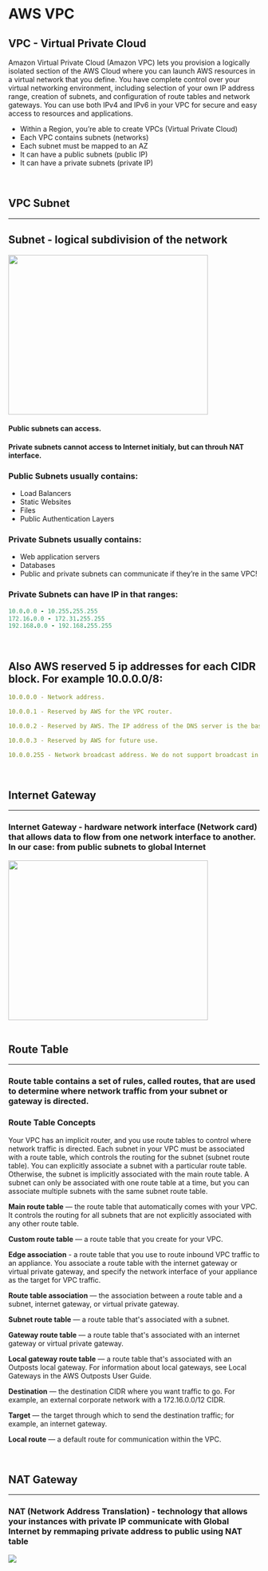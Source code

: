 # AWS VPC

## VPC - Virtual Private Cloud

Amazon Virtual Private Cloud (Amazon VPC) lets you provision a logically isolated section of the AWS Cloud where you can launch AWS resources in a virtual network that you define. You have complete control over your virtual networking environment, including selection of your own IP address range, creation of subnets, and configuration of route tables and network gateways. You can use both IPv4 and IPv6 in your VPC for secure and easy access to resources and applications.

- Within a Region, you’re able to create VPCs (Virtual Private Cloud)
- Each VPC contains subnets (networks)
- Each subnet must be mapped to an AZ
- It can have a public subnets (public IP)
- It can have a private subnets (private IP)

<br>

## VPC Subnet
---
## Subnet - logical subdivision of the network
<img src="https://i.imgur.com/kB8ZVux.png" width="400" height="320" />

<br>

#### Public subnets can access.
#### Private subnets cannot access to Internet initialy, but can throuh NAT interface.

### Public Subnets usually contains:
* Load Balancers
* Static Websites
* Files
* Public Authentication Layers

### Private Subnets usually contains:
* Web application servers
* Databases
* Public and private subnets can communicate if they’re in the same VPC!

### Private Subnets can have IP in that ranges:
```ruby
10.0.0.0 - 10.255.255.255
172.16.0.0 - 172.31.255.255
192.168.0.0 - 192.168.255.255
```
<br>

## Also AWS reserved **5** ip addresses for each CIDR block. For example **10.0.0.0/8**:
```yml
10.0.0.0 - Network address.
```
```yml
10.0.0.1 - Reserved by AWS for the VPC router.
```
```yml
10.0.0.2 - Reserved by AWS. The IP address of the DNS server is the base of the VPC network range plus two. For VPCs with multiple CIDR blocks, the IP address of the DNS server is located in the primary CIDR. We also reserve the base of each subnet range plus two for all CIDR blocks in the VPC. For more information, see Amazon DNS Server.
```
```yml
10.0.0.3 - Reserved by AWS for future use.
```
```yml
10.0.0.255 - Network broadcast address. We do not support broadcast in a VPC, therefore we reserve this address.
```
<br>

## Internet Gateway
---
### Internet Gateway - hardware network interface (Network card) that allows data to flow from one network interface to another. In our case: from public subnets to global Internet
<img src="https://i.imgur.com/xv1ehEk.png" width="400" height="320" />

<br>
<br>

## Route Table
---
### Route table contains a set of rules, called routes, that are used to determine where network traffic from your subnet or gateway is directed.

### Route Table Concepts

Your VPC has an implicit router, and you use route tables to control where network traffic is directed. Each subnet in your VPC must be associated with a route table, which controls the routing for the subnet (subnet route table). You can explicitly associate a subnet with a particular route table. Otherwise, the subnet is implicitly associated with the main route table. A subnet can only be associated with one route table at a time, but you can associate multiple subnets with the same subnet route table.

**Main route table** — the route table that automatically comes with your VPC. It controls the routing for all subnets that are not explicitly associated with any other route table.

**Custom route table** — a route table that you create for your VPC.

**Edge association** - a route table that you use to route inbound VPC traffic to an appliance. You associate a route table with the internet gateway or virtual private gateway, and specify the network interface of your appliance as the target for VPC traffic.

**Route table association** — the association between a route table and a subnet, internet gateway, or virtual private gateway.

**Subnet route table** — a route table that's associated with a subnet.

**Gateway route table** — a route table that's associated with an internet gateway or virtual private gateway.

**Local gateway route table** — a route table that's associated with an Outposts local gateway. For information about local gateways, see Local Gateways in the AWS Outposts User Guide.

**Destination** — the destination CIDR where you want traffic to go. For example, an external corporate network with a 172.16.0.0/12 CIDR.

**Target** — the target through which to send the destination traffic; for example, an internet gateway.

**Local route** — a default route for communication within the VPC.

<br>

## NAT Gateway
---
### NAT (Network Address Translation) - technology that allows your instances with private IP communicate with Global Internet by remmaping private address to public using NAT table

<img src="https://qph.fs.quoracdn.net/main-qimg-56413cede35ff6c11ff66cfbf2d5c780"/>



